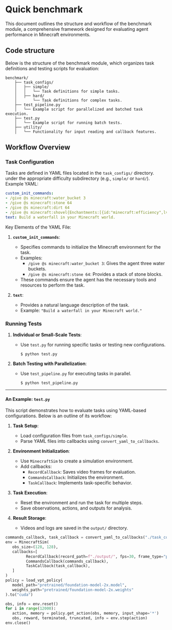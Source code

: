 
# Quick benchmark

This document outlines the structure and workflow of the benchmark module, a comprehensive framework designed for evaluating agent performance in Minecraft environments.

## Code structure

Below is the structure of the benchmark module, which organizes task definitions and testing scripts for evaluation:

```plaintext
benchmark/
    ├── task_configs/ 
    │   ├── simple/ 
    │   │   └── Task definitions for simple tasks.
    │   ├── hard/
    │       └── Task definitions for complex tasks.
    ├── test_pipeline.py
    │   └── Example script for parallelized and batched task execution.
    ├── test.py
    │   └── Example script for running batch tests.
    ├── utility/
    │   └── Functionality for input reading and callback features.
```


## Workflow Overview

### Task Configuration

Tasks are defined in YAML files located in the `task_configs/` directory. under the appropriate difficulty subdirectory (e.g., `simple/` or `hard/`).
 Example YAML:

```yaml
custom_init_commands: 
- /give @s minecraft:water_bucket 3
- /give @s minecraft:stone 64
- /give @s minecraft:dirt 64
- /give @s minecraft:shovel{Enchantments:[{id:"minecraft:efficiency",lvl:1}]} 1
text: Build a waterfall in your Minecraft world.
```

Key Elements of the YAML File:

1. **`custom_init_commands`**:
   - Specifies commands to initialize the Minecraft environment for the task.
   - Examples:
     - `/give @s minecraft:water_bucket 3`: Gives the agent three water buckets.
     - `/give @s minecraft:stone 64`: Provides a stack of stone blocks.
   - These commands ensure the agent has the necessary tools and resources to perform the task.

2. **`text`**:
   - Provides a natural language description of the task.
   - Example: `"Build a waterfall in your Minecraft world."`


### Running Tests

1. **Individual or Small-Scale Tests**:
   - Use `test.py` for running specific tasks or testing new configurations.
     ```console
     $ python test.py
     ```

2. **Batch Testing with Parallelization**:
   - Use `test_pipeline.py` for executing tasks in parallel.
     ```console
     $ python test_pipeline.py
     ```
---

#### An Example: `test.py`

This script demonstrates how to evaluate tasks using YAML-based configurations. Below is an outline of its workflow:

1. **Task Setup**:
   - Load configuration files from `task_configs/simple`.
   - Parse YAML files into callbacks using `convert_yaml_to_callbacks`.

2. **Environment Initialization**:
   - Use `MinecraftSim` to create a simulation environment.
   - Add callbacks:
     - `RecordCallback`: Saves video frames for evaluation.
     - `CommandsCallback`: Initializes the environment.
     - `TaskCallback`: Implements task-specific behavior.

3. **Task Execution**:
   - Reset the environment and run the task for multiple steps.
   - Save observations, actions, and outputs for analysis.

4. **Result Storage**:
   - Videos and logs are saved in the `output/` directory.


```python
commands_callback, task_callback = convert_yaml_to_callbacks("./task_configs/simple/build_waterfall.yaml")
env = MinecraftSim(
   obs_size=(128, 128), 
   callbacks=[
         RecordCallback(record_path=f"./output/", fps=30, frame_type="pov"),
         CommandsCallback(commands_callback),
         TaskCallback(task_callback),
   ]
)
policy = load_vpt_policy(
   model_path="pretrained/foundation-model-2x.model",
   weights_path="pretrained/foundation-model-2x.weights"
).to("cuda")

obs, info = env.reset()
for i in range(12000):
   action, memory = policy.get_action(obs, memory, input_shape='*')
   obs, reward, terminated, truncated, info = env.step(action)
env.close()
```


